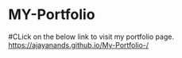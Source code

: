 # MY-Portfolio


#CLick on the below link to visit my portfolio page.
https://ajayanands.github.io/My-Portfolio-/
